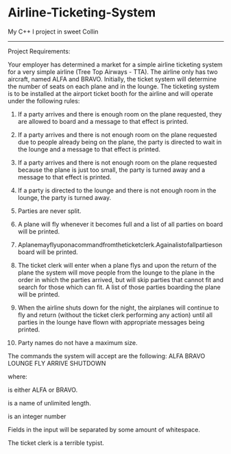 # Airline-Ticketing-System
My C++ I project in sweet Collin

*****************************************
Project Requirements:

Your employer has determined a market for a simple airline ticketing system for a very simple airline (Tree Top Airways - TTA). The airline only has two aircraft, named ALFA and BRAVO. Initially, the ticket system will determine the number of seats on each plane and in the lounge. The ticketing system is to be installed at the airport ticket booth for the airline and will operate under the following rules:

1) If a party arrives and there is enough room on the plane requested, they are allowed to board and a message to that effect is printed.

2) If a party arrives and there is not enough room on the plane requested due to people already being on the plane, the party is directed to wait in the lounge and a message to that effect is printed.

3) If a party arrives and there is not enough room on the plane requested because the plane is just too small, the party is turned away and a message to that effect is printed.

4) If a party is directed to the lounge and there is not enough room in the lounge, the party is turned away.

5) Parties are never split.

6) A plane will fly whenever it becomes full and a list of all parties on board will be printed.

7) Aplanemayflyuponacommandfromtheticketclerk.Againalistofallpartieson board will be printed.

8) The ticket clerk will enter when a plane flys and upon the return of the plane the system will move people from the lounge to the plane in the order in which the parties arrived, but will skip parties that cannot fit and search for those which can fit. A list of those parties boarding the plane will be printed.

9) When the airline shuts down for the night, the airplanes will continue to fly and return (without the ticket clerk performing any action) until all parties in the lounge have flown with appropriate messages being printed.

10) Party names do not have a maximum size.

The commands the system will accept are the following:
ALFA <size>
BRAVO <size>
LOUNGE <size>
FLY <airplane>
ARRIVE <airplane><party><size> SHUTDOWN

where:

<airplane> is either ALFA or BRAVO. 

<party> is a name of unlimited length. 

<size> is an integer number
       
Fields in the input will be separated by some amount of whitespace. 

The ticket clerk is a terrible typist.
